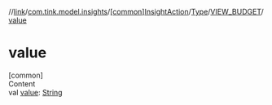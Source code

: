 //[link](../../../../index.md)/[com.tink.model.insights](../../../index.md)/[[common]InsightAction](../../index.md)/[Type](../index.md)/[VIEW_BUDGET](index.md)/[value](value.md)



# value  
[common]  
Content  
val [value](value.md): [String](https://kotlinlang.org/api/latest/jvm/stdlib/kotlin/-string/index.html)  




